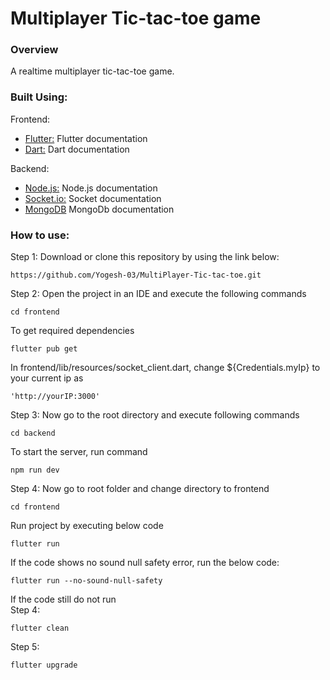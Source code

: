 # Multiplayer Tic-tac-toe game

### Overview
A realtime multiplayer  tic-tac-toe game.


### Built Using:
Frontend:
- [Flutter:](https://docs.flutter.dev/get-started/codelab) Flutter documentation
- [Dart:](https://dart.dev/) Dart documentation

 Backend:
- [Node.js:](https://nodejs.org/docs/latest/api/) Node.js documentation
- [Socket.io:](https://socket.io/docs/v4/) Socket documentation
- [MongoDB](https://www.mongodb.com/docs/) MongoDb documentation



### How to use:
Step 1:
Download or clone this repository by using the link below:
```
https://github.com/Yogesh-03/MultiPlayer-Tic-tac-toe.git
```
Step 2: 
Open the project in an IDE and execute the following commands
```
cd frontend
```
To get required dependencies
```
flutter pub get
```
In frontend/lib/resources/socket_client.dart, change ${Credentials.myIp} to your current ip as
```
'http://yourIP:3000'
```
Step 3:
Now go to the root directory and execute following commands
```
cd backend
```
To start the server, run command
```
npm run dev
```
Step 4:
Now go to root folder and change directory to frontend
```
cd frontend
```
Run project by executing below code
```
flutter run
```
If the code shows no sound null safety error, run the below code:

```
flutter run --no-sound-null-safety
```
If the code still do not run\
Step 4:

```
flutter clean
```
Step 5:
```
flutter upgrade
```

